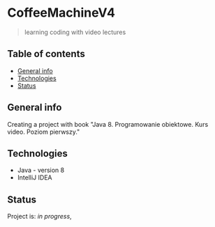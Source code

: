 # CoffeeMachineV4
> learning coding with video lectures

## Table of contents
* [General info](#general-info)
* [Technologies](#technologies)
* [Status](#status)

## General info
Creating a project with book "Java 8. Programowanie obiektowe. Kurs video. Poziom pierwszy."

## Technologies
* Java - version 8
* IntelliJ IDEA

## Status
Project is: _in progress_,
